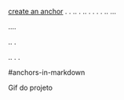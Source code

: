 [create an anchor](#anchors-in-markdown)
.
.
..
.
..
.
.
.
.
..
...

....




..
.





..
.
.


#anchors-in-markdown

Gif do projeto
